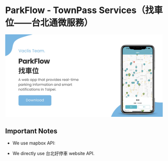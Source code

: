 # ParkFlow - TownPass Services（找車位——台北通微服務）

![ParkFlow Preview](https://raw.githubusercontent.com/vaclisinc/vaclis-TownPass-Services/24ec17c43d856ad05349fb072df98daaa7e2178c/parkflow_preview.jpg)

## Important Notes

- We use mapbox API:

- We directly use 台北好停車 website API.